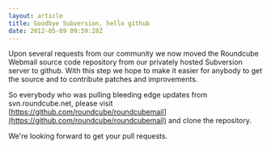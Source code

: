 ```yaml
---
layout: article
title: Goodbye Subversion, hello github
date: 2012-05-09 09:59:28Z
---
```

Upon several requests from our community we now moved the Roundcube Webmail source code repository from our privately hosted Subversion server to github. With this step we hope to make it easier for anybody to get the source and to contribute patches and improvements.

So everybody who was pulling bleeding edge updates from svn.roundcube.net, please visit [https://github.com/roundcube/roundcubemail](https://github.com/roundcube/roundcubemail) and clone the repository.

We're looking forward to get your pull requests.

